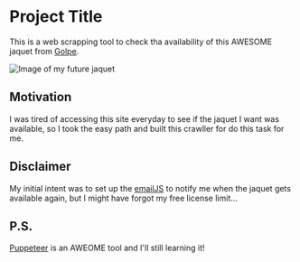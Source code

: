 # Project Title

This is a web scrapping tool to check tha availability of this AWESOME jaquet from [Golpe](https://www.golpeofficial.com/).

![Image of my future jaquet](https://static.wixstatic.com/media/14ad66_676a607c7544475b95472b7395a27a7f~mv2.jpg/v1/fill/w_500,h_500,al_c,q_85,usm_0.66_1.00_0.01/14ad66_676a607c7544475b95472b7395a27a7f~mv2.webp)

## Motivation

I was tired of accessing this site everyday to see if the jaquet I want was available, so I took the easy path and built this crawller for do this task for me.

## Disclaimer

My initial intent was to set up the [emailJS](https://github.com/eleith/emailjs) to notify me when the jaquet gets available again, but I might have forgot my free license limit...

## P.S.

[Puppeteer](https://github.com/puppeteer/puppeteer) is an AWEOME tool and I'll still learning it!